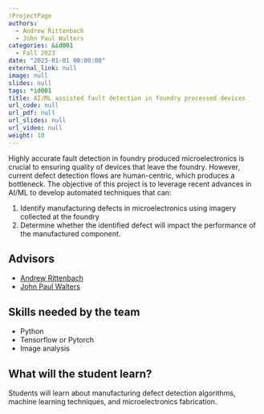 ```yaml
---
!ProjectPage
authors:
  - Andrew Rittenbach
  - John Paul Walters
categories: &id001
  - Fall 2023
date: "2023-01-01 00:00:00"
external_link: null
image: null
slides: null
tags: *id001
title: AI/ML assisted fault detection in foundry processed devices
url_code: null
url_pdf: null
url_slides: null
url_video: null
weight: 10
---
```


Highly accurate fault detection in foundry produced microelectronics is crucial to ensuring quality of devices that leave the foundry. However, current defect detection flows are human-centric, which produces a bottleneck. The objective of this project is to leverage recent advances in AI/ML to develop automated techniques that can:

1. Identify manufacturing defects in microelectronics using imagery collected at the foundry
2. Determine whether the identified defect will impact the performance of the manufactured component.

## Advisors

- [Andrew Rittenbach](../../author/andrew-rittenbach/)
- [John Paul Walters](../../author/john-paul-walters/)

## Skills needed by the team

- Python
- Tensorflow or Pytorch
- Image analysis

## What will the student learn?

Students will learn about manufacturing defect detection algorithms, machine learning techniques, and microelectronics fabrication.
